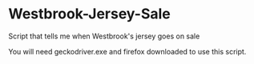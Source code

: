 # Westbrook-Jersey-Sale
Script that tells me when Westbrook's jersey goes on sale

You will need geckodriver.exe and firefox downloaded to use this script.

